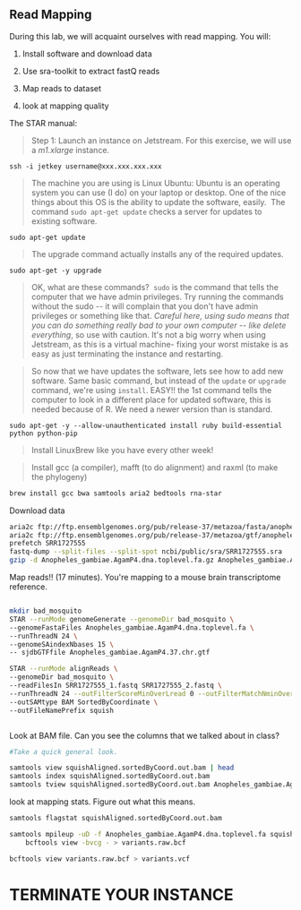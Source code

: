 ## Read Mapping


During this lab, we will acquaint ourselves with read mapping. You will:

1. Install software and download data

2. Use sra-toolkit to extract fastQ reads

3. Map reads to dataset

4. look at mapping quality


The STAR manual:



> Step 1: Launch an instance on Jetstream. For this exercise, we will use a *m1.xlarge* instance.

```
ssh -i jetkey username@xxx.xxx.xxx.xxx
```

> The machine you are using is Linux Ubuntu: Ubuntu is an operating system you can use (I do) on your laptop or desktop. One of the nice things about this OS is the ability to update the software, easily.  The command `sudo apt-get update` checks a server for updates to existing software.


```
sudo apt-get update
```

> The upgrade command actually installs any of the required updates.

```
sudo apt-get -y upgrade
```

> OK, what are these commands?  `sudo` is the command that tells the computer that we have admin privileges. Try running the commands without the sudo -- it will complain that you don't have admin privileges or something like that. *Careful here, using sudo means that you can do something really bad to your own computer -- like delete everything*, so use with caution. It's not a big worry when using Jetstream, as this is a virtual machine- fixing your worst mistake is as easy as just terminating the instance and restarting.


> So now that we have updates the software, lets see how to add new software. Same basic command, but instead of the `update` or `upgrade` command, we're using `install`. EASY!!
> the 1st command tells the computer to look in a different place for updated software, this is needed because of R. We need a newer version than is standard.


```
sudo apt-get -y --allow-unauthenticated install ruby build-essential python python-pip
```


> Install LinuxBrew like you have every other week!


> Install gcc (a compiler), mafft (to do alignment) and raxml (to make the phylogeny)


```bash
brew install gcc bwa samtools aria2 bedtools rna-star
```


Download data

```bash
aria2c ftp://ftp.ensemblgenomes.org/pub/release-37/metazoa/fasta/anopheles_gambiae/dna/Anopheles_gambiae.AgamP4.dna.toplevel.fa.gz
aria2c ftp://ftp.ensemblgenomes.org/pub/release-37/metazoa/gtf/anopheles_gambiae/Anopheles_gambiae.AgamP4.37.chr.gtf.gz
prefetch SRR1727555
fastq-dump --split-files --split-spot ncbi/public/sra/SRR1727555.sra
gzip -d Anopheles_gambiae.AgamP4.dna.toplevel.fa.gz Anopheles_gambiae.AgamP4.37.chr.gtf.gz
```

Map reads!! (17 minutes). You're mapping to a mouse brain transcriptome reference.

```bash

mkdir bad_mosquito
STAR --runMode genomeGenerate --genomeDir bad_mosquito \
--genomeFastaFiles Anopheles_gambiae.AgamP4.dna.toplevel.fa \
--runThreadN 24 \
--genomeSAindexNbases 15 \
-- sjdbGTFfile Anopheles_gambiae.AgamP4.37.chr.gtf

STAR --runMode alignReads \
--genomeDir bad_mosquito \
--readFilesIn SRR1727555_1.fastq SRR1727555_2.fastq \
--runThreadN 24 --outFilterScoreMinOverLread 0 --outFilterMatchNminOverLread 0 --outFilterMatchNmin 0 --outFilterMismatchNmax 2 \
--outSAMtype BAM SortedByCoordinate \
--outFileNamePrefix squish



```

Look at BAM file. Can you see the columns that we talked about in class?


```bash
#Take a quick general look.

samtools view squishAligned.sortedByCoord.out.bam | head
samtools index squishAligned.sortedByCoord.out.bam
samtools tview squishAligned.sortedByCoord.out.bam Anopheles_gambiae.AgamP4.dna.toplevel.fa
```


look at mapping stats. Figure out what this means.

```bash
samtools flagstat squishAligned.sortedByCoord.out.bam
```

```bash
samtools mpileup -uD -f Anopheles_gambiae.AgamP4.dna.toplevel.fa squishAligned.sortedByCoord.out.bam | \
    bcftools view -bvcg - > variants.raw.bcf

bcftools view variants.raw.bcf > variants.vcf
```

# TERMINATE YOUR INSTANCE
